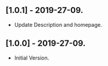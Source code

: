 ## [1.0.1] - 2019-27-09.

* Update Description and homepage.

## [1.0.0] - 2019-27-09.

* Initial Version.
